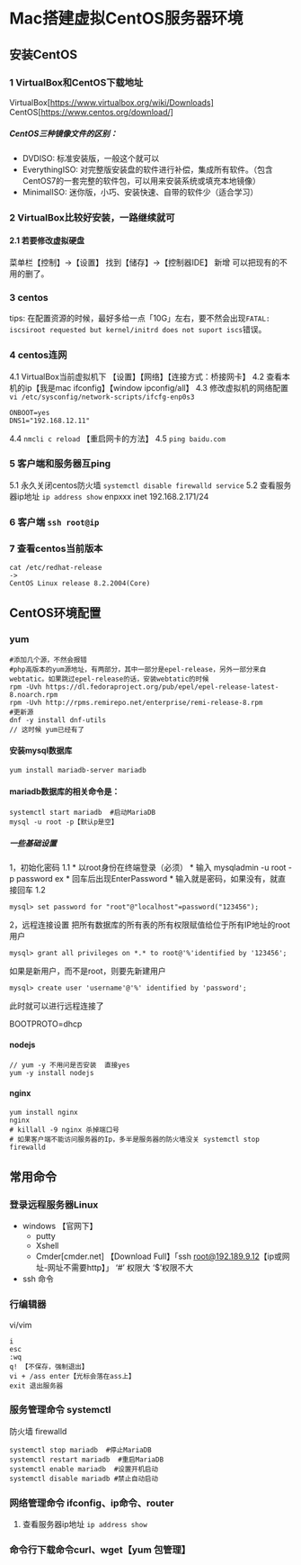 # Mac搭建虚拟CentOS服务器环境
## 安装CentOS
### 1 VirtualBox和CentOS下载地址
VirtualBox[https://www.virtualbox.org/wiki/Downloads]
CentOS[https://www.centos.org/download/]

##### CentOS三种镜像文件的区别：
* DVDISO: 标准安装版，一般这个就可以
* EverythingISO: 对完整版安装盘的软件进行补偿，集成所有软件。（包含CentOS7的一套完整的软件包，可以用来安装系统或填充本地镜像）
* MinimalISO: 迷你版，小巧、安装快速、自带的软件少（适合学习）

### 2 VirtualBox比较好安装，一路继续就可
#### 2.1 若要修改虚拟硬盘
菜单栏【控制】->【设置】
找到【储存】->【控制器IDE】 新增
可以把现有的不用的删了。
### 3 centos
tips: 在配置资源的时候，最好多给一点「10G」左右，要不然会出现``FATAL: iscsiroot requested but kernel/initrd does not suport iscs``错误。
### 4 centos连网
 4.1 VirtualBox当前虚拟机下 【设置】【网络】【连接方式：桥接网卡】
 4.2 查看本机的ip【我是mac ifconfig】【window ipconfig/all】
 4.3 修改虚拟机的网络配置 ``vi /etc/sysconfig/network-scripts/ifcfg-enp0s3``
 ~~~
 ONBOOT=yes
 DNS1="192.168.12.11"
 ~~~
 4.4 ``nmcli c reload`` 【重启网卡的方法】
 4.5 ``ping baidu.com``
### 5 客户端和服务器互ping
 5.1 永久关闭centos防火墙
  ``systemctl disable firewalld service``
 5.2 查看服务器ip地址
  ``ip address show``
  enpxxx inet 192.168.2.171/24
### 6 客户端 ``ssh root@ip``
### 7 查看centos当前版本
~~~
cat /etc/redhat-release
->
CentOS Linux release 8.2.2004(Core)
~~~
## CentOS环境配置
### yum
~~~
#添加几个源，不然会报错
#php高版本的yum源地址，有两部分，其中一部分是epel-release，另外一部分来自webtatic。如果跳过epel-release的话，安装webtatic的时候
rpm -Uvh https://dl.fedoraproject.org/pub/epel/epel-release-latest-8.noarch.rpm
rpm -Uvh http://rpms.remirepo.net/enterprise/remi-release-8.rpm
#更新源
dnf -y install dnf-utils
// 这时候 yum已经有了
~~~
#### 安装mysql数据库
~~~
yum install mariadb-server mariadb 
~~~
#### mariadb数据库的相关命令是：
~~~
systemctl start mariadb  #启动MariaDB
mysql -u root -p【默认p是空】
~~~
##### 一些基础设置
1，初始化密码
  1.1
    * 以root身份在终端登录（必须）
    * 输入 mysqladmin -u root -p password ex
    * 回车后出现EnterPassword
    * 输入就是密码，如果没有，就直接回车
  1.2
  ~~~
  mysql> set password for "root"@"localhost"=password("123456");
  ~~~
2，远程连接设置
把所有数据库的所有表的所有权限赋值给位于所有IP地址的root用户
~~~
mysql> grant all privileges on *.* to root@'%'identified by '123456';
~~~
如果是新用户，而不是root，则要先新建用户
~~~
mysql> create user 'username'@'%' identified by 'password';
~~~
此时就可以进行远程连接了

BOOTPROTO=dhcp
#### nodejs
~~~
// yum -y 不用问是否安装  直接yes
yum -y install nodejs
~~~
#### nginx
~~~
yum install nginx
nginx
# killall -9 nginx 杀掉端口号
# 如果客户端不能访问服务器的Ip，多半是服务器的防火墙没关 systemctl stop firewalld
~~~

## 常用命令
### 登录远程服务器Linux
* windows 【官网下】
  - putty
  - Xshell
  - Cmder[cmder.net] 【Download Full】「ssh root@192.189.9.12【ip或网址-网址不需要http】」
  ‘#’ 权限大 ‘$’权限不大
* ssh 命令 
### 行编辑器
vi/vim
~~~
i
esc
:wq
q! 【不保存，强制退出】
vi + /ass enter【光标会落在ass上】
exit 退出服务器
~~~
### 服务管理命令 systemctl
防火墙 firewalld
~~~
systemctl stop mariadb  #停止MariaDB
systemctl restart mariadb  #重启MariaDB
systemctl enable mariadb  #设置开机启动
systemctl disable mariadb #禁止自动启动
~~~
### 网络管理命令 ifconfig、ip命令、router
1. 查看服务器ip地址
  ``ip address show``
### 命令行下载命令curl、wget【yum 包管理】

